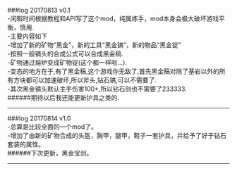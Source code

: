 ###log 20170813 v0.1  
-闲暇时间根据教程和API写了这个mod，纯属练手，mod本身会极大破坏游戏平衡，慎用.  
-主要内容如下  
  -增加了新的矿物“黑金”，新的工具“黑金镐”，新的物品“黑金锭”  
  -按照一般镐头的合成公式可以合成黑金稿.  
  -矿物通过熔炉变成矿物锭(这个都一样啦...).  
-变态的地方在于,有了黑金稿,这个游戏你无敌了,首先黑金稿对除了基岩以外的所有方块都可以加速破坏,所以斧头,钻石镐,可以不需要了.  
-其次黑金镐头默认主手伤害100+,所以钻石剑也不需要了233333.  
######期待以后我还能更新护具之类的.  
******
###log 20170814 v1.0  
-总算是比较全面的一个mod了。  
    -增加了由新的矿物合成的头盔，胸甲，腿甲，鞋子一套护具，并给予了好于钻石套装的属性。  
######下次更新，黑金宝剑。  
******
